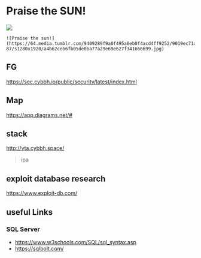 # Praise the SUN!
![](https://pbs.twimg.com/media/DeDIxNMWsAAH0-Q.jpg)
```
![Praise the sun!](https://64.media.tumblr.com/9409289f9a0f495a6eb0f4acd4ff9252/9019ec71a431aa98-87/s1280x1920/a4b62ceb6fb05de0ba77a29e69e627f341666699.jpg)
```

## FG
https://sec.cybbh.io/public/security/latest/index.html

## Map
https://app.diagrams.net/#

## stack
http://vta.cybbh.space/
> ipa

## exploit database research
https://www.exploit-db.com/

## useful Links
### SQL Server
- https://www.w3schools.com/SQL/sql_syntax.asp
- https://sqlbolt.com/
